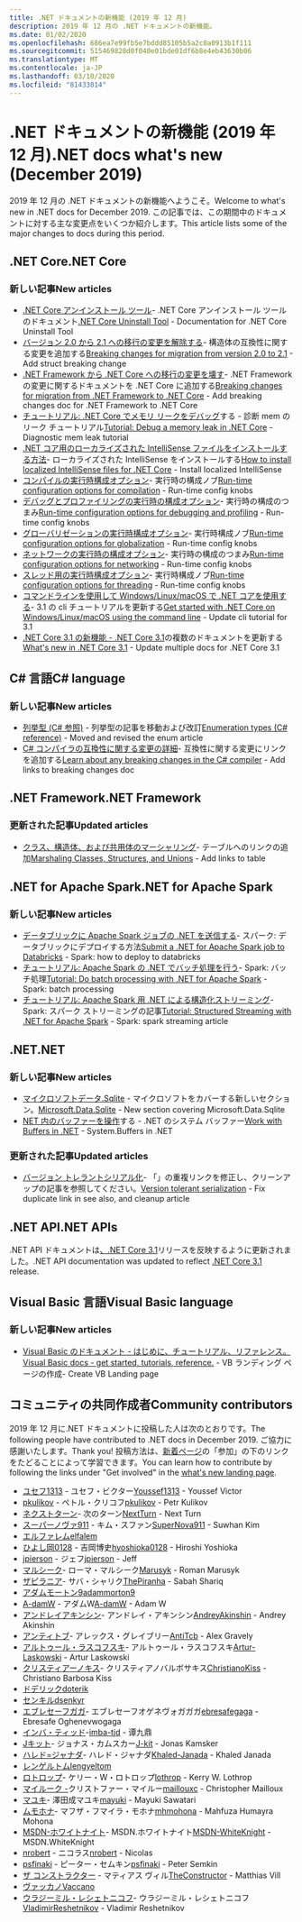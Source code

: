 ```yaml
---
title: .NET ドキュメントの新機能 (2019 年 12 月)
description: 2019 年 12 月の .NET ドキュメントの新機能。
ms.date: 01/02/2020
ms.openlocfilehash: 686ea7e99fb5e7bddd85105b5a2c0a0913b1f111
ms.sourcegitcommit: 515469828d0f040e01bde01df6b8e4eb43630b06
ms.translationtype: MT
ms.contentlocale: ja-JP
ms.lasthandoff: 03/10/2020
ms.locfileid: "81433014"
---
```

# <a name="net-docs-whats-new-december-2019"></a><span data-ttu-id="a12ef-103">.NET ドキュメントの新機能 (2019 年 12 月)</span><span class="sxs-lookup"><span data-stu-id="a12ef-103">.NET docs what's new (December 2019)</span></span>

<span data-ttu-id="a12ef-104">2019 年 12 月の .NET ドキュメントの新機能へようこそ。</span><span class="sxs-lookup"><span data-stu-id="a12ef-104">Welcome to what's new in .NET docs for December 2019.</span></span> <span data-ttu-id="a12ef-105">この記事では、この期間中のドキュメントに対する主な変更点をいくつか紹介します。</span><span class="sxs-lookup"><span data-stu-id="a12ef-105">This article lists some of the major changes to docs during this period.</span></span>

## <a name="net-core"></a><span data-ttu-id="a12ef-106">.NET Core</span><span class="sxs-lookup"><span data-stu-id="a12ef-106">.NET Core</span></span>

### <a name="new-articles"></a><span data-ttu-id="a12ef-107">新しい記事</span><span class="sxs-lookup"><span data-stu-id="a12ef-107">New articles</span></span>

- <span data-ttu-id="a12ef-108">[.NET Core アンインストール ツール](../core/additional-tools/uninstall-tool.md)- .NET Core アンインストール ツールのドキュメント</span><span class="sxs-lookup"><span data-stu-id="a12ef-108">[.NET Core Uninstall Tool](../core/additional-tools/uninstall-tool.md) - Documentation for .NET Core Uninstall Tool</span></span>
- <span data-ttu-id="a12ef-109">[バージョン 2.0 から 2.1 への移行の変更を解除する](../core/compatibility/2.0-2.1.md)- 構造体の互換性に関する変更を追加する</span><span class="sxs-lookup"><span data-stu-id="a12ef-109">[Breaking changes for migration from version 2.0 to 2.1](../core/compatibility/2.0-2.1.md) - Add struct breaking change</span></span>
- <span data-ttu-id="a12ef-110">[.NET Framework から .NET Core への移行の変更を壊す](../core/compatibility/fx-core.md)- .NET Framework の変更に関するドキュメントを .NET Core に追加する</span><span class="sxs-lookup"><span data-stu-id="a12ef-110">[Breaking changes for migration from .NET Framework to .NET Core](../core/compatibility/fx-core.md) - Add breaking changes doc for .NET Framework to .NET Core</span></span>
- <span data-ttu-id="a12ef-111">[チュートリアル: .NET Core でメモリ リークをデバッグ](../core/diagnostics/debug-memory-leak.md)する - 診断 mem のリーク チュートリアル</span><span class="sxs-lookup"><span data-stu-id="a12ef-111">[Tutorial: Debug a memory leak in .NET Core](../core/diagnostics/debug-memory-leak.md) - Diagnostic mem leak tutorial</span></span>
- <span data-ttu-id="a12ef-112">[.NET コア用のローカライズされた IntelliSense ファイルをインストールする方法](../core/install/localized-intellisense.md)- ローカライズされた IntelliSense をインストールする</span><span class="sxs-lookup"><span data-stu-id="a12ef-112">[How to install localized IntelliSense files for .NET Core](../core/install/localized-intellisense.md) - Install localized IntelliSense</span></span>
- <span data-ttu-id="a12ef-113">[コンパイルの実行時構成オプション](../core/run-time-config/compilation.md)- 実行時の構成ノブ</span><span class="sxs-lookup"><span data-stu-id="a12ef-113">[Run-time configuration options for compilation](../core/run-time-config/compilation.md) - Run-time config knobs</span></span>
- <span data-ttu-id="a12ef-114">[デバッグとプロファイリングの実行時の構成オプション](../core/run-time-config/debugging-profiling.md)- 実行時の構成のつまみ</span><span class="sxs-lookup"><span data-stu-id="a12ef-114">[Run-time configuration options for debugging and profiling](../core/run-time-config/debugging-profiling.md) - Run-time config knobs</span></span>
- <span data-ttu-id="a12ef-115">[グローバリゼーションの実行時構成オプション](../core/run-time-config/globalization.md)- 実行時構成ノブ</span><span class="sxs-lookup"><span data-stu-id="a12ef-115">[Run-time configuration options for globalization](../core/run-time-config/globalization.md) - Run-time config knobs</span></span>
- <span data-ttu-id="a12ef-116">[ネットワークの実行時の構成オプション](../core/run-time-config/networking.md)- 実行時の構成のつまみ</span><span class="sxs-lookup"><span data-stu-id="a12ef-116">[Run-time configuration options for networking](../core/run-time-config/networking.md) - Run-time config knobs</span></span>
- <span data-ttu-id="a12ef-117">[スレッド用の実行時構成オプション](../core/run-time-config/threading.md)- 実行時構成ノブ</span><span class="sxs-lookup"><span data-stu-id="a12ef-117">[Run-time configuration options for threading](../core/run-time-config/threading.md) - Run-time config knobs</span></span>
- <span data-ttu-id="a12ef-118">[コマンドラインを使用して Windows/Linux/macOS で .NET コアを使用する](../core/tutorials/cli-create-console-app.md)- 3.1 の cli チュートリアルを更新する</span><span class="sxs-lookup"><span data-stu-id="a12ef-118">[Get started with .NET Core on Windows/Linux/macOS using the command line](../core/tutorials/cli-create-console-app.md) - Update cli tutorial for 3.1</span></span>
- <span data-ttu-id="a12ef-119">[.NET Core 3.1 の新機能 - .NET Core 3.1](../core/whats-new/dotnet-core-3-1.md)の複数のドキュメントを更新する</span><span class="sxs-lookup"><span data-stu-id="a12ef-119">[What's new in .NET Core 3.1](../core/whats-new/dotnet-core-3-1.md) - Update multiple docs for .NET Core 3.1</span></span>

## <a name="c-language"></a><span data-ttu-id="a12ef-120">C# 言語</span><span class="sxs-lookup"><span data-stu-id="a12ef-120">C# language</span></span>

### <a name="new-articles"></a><span data-ttu-id="a12ef-121">新しい記事</span><span class="sxs-lookup"><span data-stu-id="a12ef-121">New articles</span></span>

- <span data-ttu-id="a12ef-122">[列挙型 (C# 参照)](../csharp/language-reference/builtin-types/enum.md) - 列挙型の記事を移動および改訂</span><span class="sxs-lookup"><span data-stu-id="a12ef-122">[Enumeration types (C# reference)](../csharp/language-reference/builtin-types/enum.md) - Moved and revised the enum article</span></span>
- <span data-ttu-id="a12ef-123">[C# コンパイラの互換性に関する変更の詳細](../csharp/whats-new/breaking-changes.md)- 互換性に関する変更にリンクを追加する</span><span class="sxs-lookup"><span data-stu-id="a12ef-123">[Learn about any breaking changes in the C# compiler](../csharp/whats-new/breaking-changes.md) - Add links to breaking changes doc</span></span>

## <a name="net-framework"></a><span data-ttu-id="a12ef-124">.NET Framework</span><span class="sxs-lookup"><span data-stu-id="a12ef-124">.NET Framework</span></span>

### <a name="updated-articles"></a><span data-ttu-id="a12ef-125">更新された記事</span><span class="sxs-lookup"><span data-stu-id="a12ef-125">Updated articles</span></span>

- <span data-ttu-id="a12ef-126">[クラス、構造体、および共用体のマーシャリング](../framework/interop/marshaling-classes-structures-and-unions.md)- テーブルへのリンクの追加</span><span class="sxs-lookup"><span data-stu-id="a12ef-126">[Marshaling Classes, Structures, and Unions](../framework/interop/marshaling-classes-structures-and-unions.md) - Add links to table</span></span>

## <a name="net-for-apache-spark"></a><span data-ttu-id="a12ef-127">.NET for Apache Spark</span><span class="sxs-lookup"><span data-stu-id="a12ef-127">.NET for Apache Spark</span></span>

### <a name="new-articles"></a><span data-ttu-id="a12ef-128">新しい記事</span><span class="sxs-lookup"><span data-stu-id="a12ef-128">New articles</span></span>

- <span data-ttu-id="a12ef-129">[データブリックに Apache Spark ジョブの .NET を送信する](../spark/how-to-guides/databricks-deploy-methods.md)- スパーク: データブリックにデプロイする方法</span><span class="sxs-lookup"><span data-stu-id="a12ef-129">[Submit a .NET for Apache Spark job to Databricks](../spark/how-to-guides/databricks-deploy-methods.md) - Spark: how to deploy to databricks</span></span>
- <span data-ttu-id="a12ef-130">[チュートリアル: Apache Spark の .NET でバッチ処理を行う](../spark/tutorials/batch-processing.md)- Spark: バッチ処理</span><span class="sxs-lookup"><span data-stu-id="a12ef-130">[Tutorial: Do batch processing with .NET for Apache Spark](../spark/tutorials/batch-processing.md) - Spark: batch processing</span></span>
- <span data-ttu-id="a12ef-131">[チュートリアル: Apache Spark 用 .NET による構造化ストリーミング](../spark/tutorials/streaming.md)- Spark: スパーク ストリーミングの記事</span><span class="sxs-lookup"><span data-stu-id="a12ef-131">[Tutorial: Structured Streaming with .NET for Apache Spark](../spark/tutorials/streaming.md) - Spark: spark streaming article</span></span>

## <a name="net"></a><span data-ttu-id="a12ef-132">.NET</span><span class="sxs-lookup"><span data-stu-id="a12ef-132">.NET</span></span>

### <a name="new-articles"></a><span data-ttu-id="a12ef-133">新しい記事</span><span class="sxs-lookup"><span data-stu-id="a12ef-133">New articles</span></span>

- <span data-ttu-id="a12ef-134">[マイクロソフトデータ.Sqlite](../standard/data/sqlite/index.md) - マイクロソフトをカバーする新しいセクション。</span><span class="sxs-lookup"><span data-stu-id="a12ef-134">[Microsoft.Data.Sqlite](../standard/data/sqlite/index.md) - New section covering Microsoft.Data.Sqlite</span></span>
- <span data-ttu-id="a12ef-135">[NET 内のバッファーを操作](../standard/io/buffers.md)する - .NET のシステム バッファー</span><span class="sxs-lookup"><span data-stu-id="a12ef-135">[Work with Buffers in .NET](../standard/io/buffers.md) - System.Buffers in .NET</span></span>

### <a name="updated-articles"></a><span data-ttu-id="a12ef-136">更新された記事</span><span class="sxs-lookup"><span data-stu-id="a12ef-136">Updated articles</span></span>

- <span data-ttu-id="a12ef-137">[バージョン トレラントシリアル化](../standard/serialization/version-tolerant-serialization.md)- 「」の重複リンクを修正し、クリーンアップの記事を参照してください。</span><span class="sxs-lookup"><span data-stu-id="a12ef-137">[Version tolerant serialization](../standard/serialization/version-tolerant-serialization.md) - Fix duplicate link in see also, and cleanup article</span></span>

## <a name="net-apis"></a><span data-ttu-id="a12ef-138">.NET API</span><span class="sxs-lookup"><span data-stu-id="a12ef-138">.NET APIs</span></span>

<span data-ttu-id="a12ef-139">.NET API ドキュメントは[、.NET Core 3.1](https://docs.microsoft.com/dotnet/api/?view=netcore-3.1)リリースを反映するように更新されました。</span><span class="sxs-lookup"><span data-stu-id="a12ef-139">.NET API documentation was updated to reflect [.NET Core 3.1](https://docs.microsoft.com/dotnet/api/?view=netcore-3.1) release.</span></span>

## <a name="visual-basic-language"></a><span data-ttu-id="a12ef-140">Visual Basic 言語</span><span class="sxs-lookup"><span data-stu-id="a12ef-140">Visual Basic language</span></span>

### <a name="new-articles"></a><span data-ttu-id="a12ef-141">新しい記事</span><span class="sxs-lookup"><span data-stu-id="a12ef-141">New articles</span></span>

- [<span data-ttu-id="a12ef-142">Visual Basic のドキュメント - はじめに、チュートリアル、リファレンス。</span><span class="sxs-lookup"><span data-stu-id="a12ef-142">Visual Basic docs - get started, tutorials, reference.</span></span>](../visual-basic/index.yml) <span data-ttu-id="a12ef-143">- VB ランディング ページの作成</span><span class="sxs-lookup"><span data-stu-id="a12ef-143">- Create VB Landing page</span></span>

## <a name="community-contributors"></a><span data-ttu-id="a12ef-144">コミュニティの共同作成者</span><span class="sxs-lookup"><span data-stu-id="a12ef-144">Community contributors</span></span>

<span data-ttu-id="a12ef-145">2019 年 12 月に.NET ドキュメントに投稿した人は次のとおりです。</span><span class="sxs-lookup"><span data-stu-id="a12ef-145">The following people have contributed to .NET docs in December 2019.</span></span> <span data-ttu-id="a12ef-146">ご協力に感謝いたします。</span><span class="sxs-lookup"><span data-stu-id="a12ef-146">Thank you!</span></span> <span data-ttu-id="a12ef-147">投稿方法は、[新着ページ](index.yml)の「参加」の下のリンクをたどることによって学習できます。</span><span class="sxs-lookup"><span data-stu-id="a12ef-147">You can learn how to contribute by following the links under "Get involved" in the [what's new landing page](index.yml).</span></span>

- <span data-ttu-id="a12ef-148">[ユセフ1313](https://github.com/Youssef1313) - ユセフ・ビクター</span><span class="sxs-lookup"><span data-stu-id="a12ef-148">[Youssef1313](https://github.com/Youssef1313)  - Youssef Victor</span></span>
- <span data-ttu-id="a12ef-149">[pkulikov](https://github.com/pkulikov) - ペトル・クリコフ</span><span class="sxs-lookup"><span data-stu-id="a12ef-149">[pkulikov](https://github.com/pkulikov)  - Petr Kulikov</span></span>
- <span data-ttu-id="a12ef-150">[ネクストターン](https://github.com/NextTurn)- 次のターン</span><span class="sxs-lookup"><span data-stu-id="a12ef-150">[NextTurn](https://github.com/NextTurn)  - Next Turn</span></span>
- <span data-ttu-id="a12ef-151">[スーパーノヴァ911](https://github.com/SuperNova911) - キム・スファン</span><span class="sxs-lookup"><span data-stu-id="a12ef-151">[SuperNova911](https://github.com/SuperNova911)  - Suwhan Kim</span></span>
- [<span data-ttu-id="a12ef-152">エルファレム</span><span class="sxs-lookup"><span data-stu-id="a12ef-152">elfalem</span></span>](https://github.com/elfalem)
- <span data-ttu-id="a12ef-153">[ひよし岡0128](https://github.com/hyoshioka0128) - 吉岡博史</span><span class="sxs-lookup"><span data-stu-id="a12ef-153">[hyoshioka0128](https://github.com/hyoshioka0128)  - Hiroshi Yoshioka</span></span>
- <span data-ttu-id="a12ef-154">[jpierson](https://github.com/jpierson) - ジェフ</span><span class="sxs-lookup"><span data-stu-id="a12ef-154">[jpierson](https://github.com/jpierson)  - Jeff</span></span>
- <span data-ttu-id="a12ef-155">[マルシーク](https://github.com/Marusyk)- ローマ・マルシーク</span><span class="sxs-lookup"><span data-stu-id="a12ef-155">[Marusyk](https://github.com/Marusyk)  - Roman Marusyk</span></span>
- <span data-ttu-id="a12ef-156">[ザピラニア](https://github.com/ThePiranha)- サバ・シャリク</span><span class="sxs-lookup"><span data-stu-id="a12ef-156">[ThePiranha](https://github.com/ThePiranha)  - Sabah Shariq</span></span>
- [<span data-ttu-id="a12ef-157">アダムモートン9</span><span class="sxs-lookup"><span data-stu-id="a12ef-157">adammorton9</span></span>](https://github.com/adammorton9)
- <span data-ttu-id="a12ef-158">[A-damW](https://github.com/A-damW) - アダムW</span><span class="sxs-lookup"><span data-stu-id="a12ef-158">[A-damW](https://github.com/A-damW)  - Adam W</span></span>
- <span data-ttu-id="a12ef-159">[アンドレイアキンシン](https://github.com/AndreyAkinshin)- アンドレイ・アキンシン</span><span class="sxs-lookup"><span data-stu-id="a12ef-159">[AndreyAkinshin](https://github.com/AndreyAkinshin)  - Andrey Akinshin</span></span>
- <span data-ttu-id="a12ef-160">[アンティトブ](https://github.com/AntiTcb)- アレックス・グレイブリー</span><span class="sxs-lookup"><span data-stu-id="a12ef-160">[AntiTcb](https://github.com/AntiTcb)  - Alex Gravely</span></span>
- <span data-ttu-id="a12ef-161">[アルトゥール・ラスコフスキ](https://github.com/Artur-Laskowski)- アルトゥール・ラスコフスキ</span><span class="sxs-lookup"><span data-stu-id="a12ef-161">[Artur-Laskowski](https://github.com/Artur-Laskowski)  - Artur Laskowski</span></span>
- <span data-ttu-id="a12ef-162">[クリスティアーノキス](https://github.com/ChristianoKiss)- クリスティアノバルボサキス</span><span class="sxs-lookup"><span data-stu-id="a12ef-162">[ChristianoKiss](https://github.com/ChristianoKiss)  - Christiano Barbosa Kiss</span></span>
- [<span data-ttu-id="a12ef-163">ドデリック</span><span class="sxs-lookup"><span data-stu-id="a12ef-163">doterik</span></span>](https://github.com/doterik)
- [<span data-ttu-id="a12ef-164">センキル</span><span class="sxs-lookup"><span data-stu-id="a12ef-164">dsenkyr</span></span>](https://github.com/dsenkyr)
- <span data-ttu-id="a12ef-165">[エブレセーフガガ](https://github.com/ebresafegaga)- エブレセーフオゲネヴォガガガ</span><span class="sxs-lookup"><span data-stu-id="a12ef-165">[ebresafegaga](https://github.com/ebresafegaga)  - Ebresafe Oghenevwogaga</span></span>
- <span data-ttu-id="a12ef-166">[インバ・ティッド](https://github.com/imba-tjd)-</span><span class="sxs-lookup"><span data-stu-id="a12ef-166">[imba-tjd](https://github.com/imba-tjd)  - 谭九鼎</span></span>
- <span data-ttu-id="a12ef-167">[Jキット](https://github.com/J-kit)- ジョナス・カムスカー</span><span class="sxs-lookup"><span data-stu-id="a12ef-167">[J-kit](https://github.com/J-kit)  - Jonas Kamsker</span></span>
- <span data-ttu-id="a12ef-168">[ハレド=ジャナダ](https://github.com/Khaled-Janada)- ハレド・ジャナダ</span><span class="sxs-lookup"><span data-stu-id="a12ef-168">[Khaled-Janada](https://github.com/Khaled-Janada)  - Khaled Janada</span></span>
- [<span data-ttu-id="a12ef-169">レンゲルトム</span><span class="sxs-lookup"><span data-stu-id="a12ef-169">lengyeltom</span></span>](https://github.com/lengyeltom)
- <span data-ttu-id="a12ef-170">[ロトロップ](https://github.com/lothrop)- ケリー・W・ロトロップ</span><span class="sxs-lookup"><span data-stu-id="a12ef-170">[lothrop](https://github.com/lothrop)  - Kerry W. Lothrop</span></span>
- <span data-ttu-id="a12ef-171">[マイルーク -](https://github.com/maillouxc)クリストファー・マイルー</span><span class="sxs-lookup"><span data-stu-id="a12ef-171">[maillouxc](https://github.com/maillouxc)  - Christopher Mailloux</span></span>
- <span data-ttu-id="a12ef-172">[マユキ](https://github.com/mayuki)- 澤田成マユキ</span><span class="sxs-lookup"><span data-stu-id="a12ef-172">[mayuki](https://github.com/mayuki)  - Mayuki Sawatari</span></span>
- <span data-ttu-id="a12ef-173">[ムモホナ](https://github.com/mhmohona)- マフザ・フマイラ・モホナ</span><span class="sxs-lookup"><span data-stu-id="a12ef-173">[mhmohona](https://github.com/mhmohona)  - Mahfuza Humayra Mohona</span></span>
- <span data-ttu-id="a12ef-174">[MSDN-ホワイトナイト](https://github.com/MSDN-WhiteKnight)- MSDN.ホワイトナイト</span><span class="sxs-lookup"><span data-stu-id="a12ef-174">[MSDN-WhiteKnight](https://github.com/MSDN-WhiteKnight)  - MSDN.WhiteKnight</span></span>
- <span data-ttu-id="a12ef-175">[nrobert](https://github.com/nrobert) - ニコラス</span><span class="sxs-lookup"><span data-stu-id="a12ef-175">[nrobert](https://github.com/nrobert)  - Nicolas</span></span>
- <span data-ttu-id="a12ef-176">[psfinaki](https://github.com/psfinaki) - ピーター・セムキン</span><span class="sxs-lookup"><span data-stu-id="a12ef-176">[psfinaki](https://github.com/psfinaki)  - Peter Semkin</span></span>
- <span data-ttu-id="a12ef-177">[ザ コンストラクター](https://github.com/TheConstructor) - マティアス ヴィル</span><span class="sxs-lookup"><span data-stu-id="a12ef-177">[TheConstructor](https://github.com/TheConstructor)  - Matthias Vill</span></span>
- [<span data-ttu-id="a12ef-178">ヴァッカノ</span><span class="sxs-lookup"><span data-stu-id="a12ef-178">Vaccano</span></span>](https://github.com/Vaccano)
- <span data-ttu-id="a12ef-179">[ウラジーミル・レシェトニコフ](https://github.com/VladimirReshetnikov)- ウラジーミル・レシェトニコフ</span><span class="sxs-lookup"><span data-stu-id="a12ef-179">[VladimirReshetnikov](https://github.com/VladimirReshetnikov)  - Vladimir Reshetnikov</span></span>
